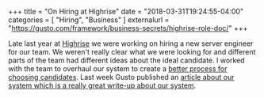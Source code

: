 +++
title = "On Hiring at Highrise"
date = "2018-03-31T19:24:55-04:00"
categories = [
	"Hiring",
	"Business"
]
externalurl = "https://gusto.com/framework/business-secrets/highrise-role-doc/"
+++

Late last year at [Highrise](http://www.joinhighrise.com) we were working on hiring a new server engineer for our team. We weren't really clear what we were looking for and different parts of the team had different ideas about the ideal candidate. I worked with the team to overhaul our system to create a [better process for choosing candidates](http://www.joinhighrise.com/blog/engineering/hiring-engineers-is-hard/). Last week Gusto published an [article about our system which is a really great write-up about our system](https://gusto.com/framework/business-secrets/highrise-role-doc/).